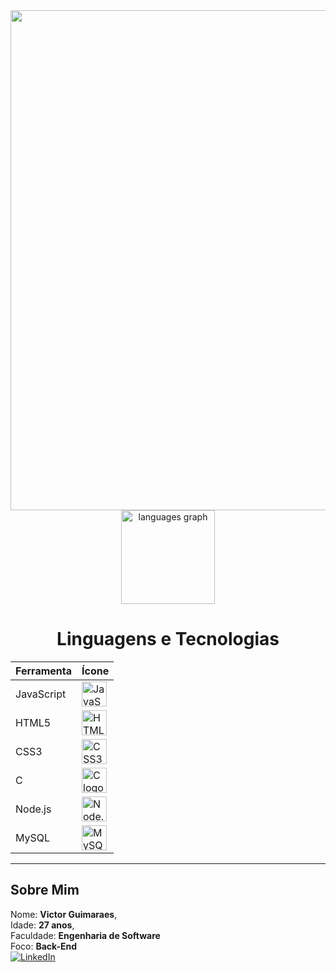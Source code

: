 <div align="center">
  <img src="https://t3.ftcdn.net/jpg/07/96/02/16/360_F_796021659_T0fEiTbS0k3iae6UdY8iBESVDBFoMqkH.jpg" heigth="800" width="800">
</div>

<div align="center">
  <img src="https://github-readme-stats.vercel.app/api/top-langs?username=victorguimaraesdev&locale=en&hide_title=false&layout=compact&card_width=320&langs_count=5&theme=merko&hide_border=false?" height="150" alt="languages graph" />
</div>
<div align="center">
  <h1>Linguagens e Tecnologias</h1>
</div>

| Ferramenta | Ícone |
|------------|-------|
| JavaScript | <img src="https://cdn.jsdelivr.net/gh/devicons/devicon/icons/javascript/javascript-original.svg" height="40" alt="JavaScript logo"> |
| HTML5      | <img src="https://cdn.jsdelivr.net/gh/devicons/devicon/icons/html5/html5-original.svg" height="40" alt="HTML5 logo"> |
| CSS3       | <img src="https://cdn.jsdelivr.net/gh/devicons/devicon/icons/css3/css3-original.svg" height="40" alt="CSS3 logo"> |
| C          | <img src="https://cdn.jsdelivr.net/gh/devicons/devicon/icons/c/c-original.svg" height="40" alt="C logo"> |
| Node.js    | <img src="https://cdn.jsdelivr.net/gh/devicons/devicon/icons/nodejs/nodejs-original.svg" height="40" alt="Node.js logo"> |
| MySQL      | <img src="https://cdn.jsdelivr.net/gh/devicons/devicon/icons/mysql/mysql-original.svg" height="40" alt="MySQL logo"> |


---

## Sobre Mim

Nome: **Victor Guimaraes**,<br>
Idade: **27 anos**, <br>
Faculdade: **Engenharia de Software** <br> 
Foco: **Back-End** <br>
[![LinkedIn](https://img.shields.io/badge/LinkedIn-blue?logo=linkedin)](https://www.linkedin.com/in/victor-guimaraes-05b608275/?trk=opento_sprofile_goalscard)

